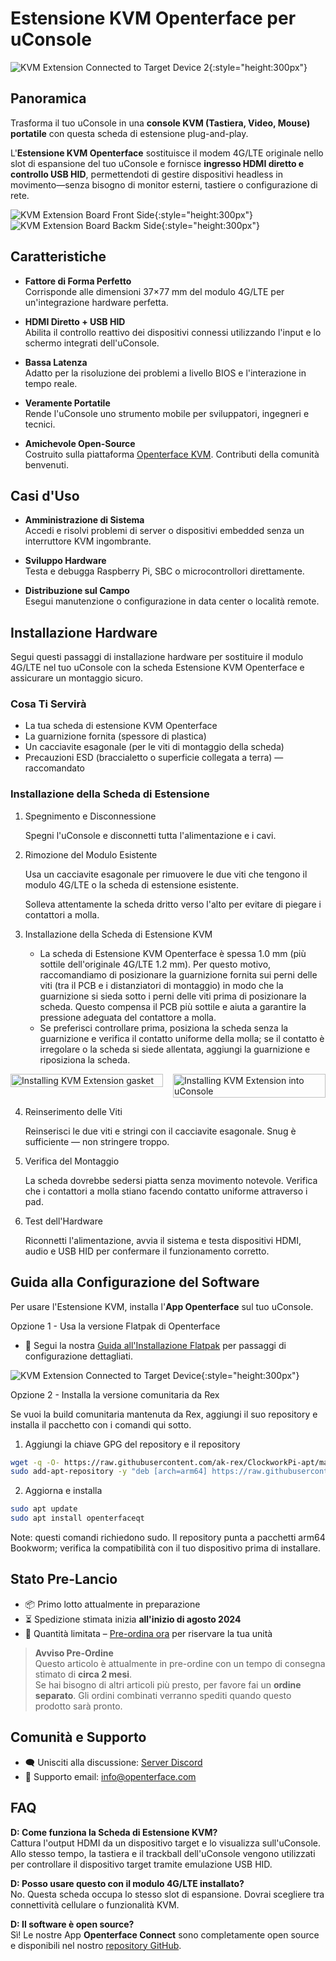 # Estensione KVM Openterface per uConsole

![KVM Extension Connected to Target Device 2](https://assets.openterface.com/images/product/openterface-kvm-uconsole-extension-use-case-2.webp){:style="height:300px"}

## Panoramica

Trasforma il tuo uConsole in una **console KVM (Tastiera, Video, Mouse) portatile** con questa scheda di estensione plug-and-play.

L'**Estensione KVM Openterface** sostituisce il modem 4G/LTE originale nello slot di espansione del tuo uConsole e fornisce **ingresso HDMI diretto e controllo USB HID**, permettendoti di gestire dispositivi headless in movimento—senza bisogno di monitor esterni, tastiere o configurazione di rete.

![KVM Extension Board Front Side](https://assets.openterface.com/images/product/openterface-kvm-uconsole-extension.webp){:style="height:300px"}
![KVM Extension Board Backm Side](https://assets.openterface.com/images/product/openterface-kvm-uconsole-extension-back.webp){:style="height:300px"}


## Caratteristiche

- **Fattore di Forma Perfetto**  
    Corrisponde alle dimensioni 37×77 mm del modulo 4G/LTE per un'integrazione hardware perfetta.

- **HDMI Diretto + USB HID**  
    Abilita il controllo reattivo dei dispositivi connessi utilizzando l'input e lo schermo integrati dell'uConsole.

- **Bassa Latenza**  
    Adatto per la risoluzione dei problemi a livello BIOS e l'interazione in tempo reale.

- **Veramente Portatile**  
    Rende l'uConsole uno strumento mobile per sviluppatori, ingegneri e tecnici.

- **Amichevole Open-Source**  
    Costruito sulla piattaforma [Openterface KVM](https://github.com/techxArtisanStudio/openterface_qt). Contributi della comunità benvenuti.


## Casi d'Uso

- **Amministrazione di Sistema**  
    Accedi e risolvi problemi di server o dispositivi embedded senza un interruttore KVM ingombrante.

- **Sviluppo Hardware**  
    Testa e debugga Raspberry Pi, SBC o microcontrollori direttamente.

- **Distribuzione sul Campo**  
    Esegui manutenzione o configurazione in data center o località remote.


## Installazione Hardware

Segui questi passaggi di installazione hardware per sostituire il modulo 4G/LTE nel tuo uConsole con la scheda Estensione KVM Openterface e assicurare un montaggio sicuro.

### Cosa Ti Servirà

- La tua scheda di estensione KVM Openterface
- La guarnizione fornita (spessore di plastica) 
- Un cacciavite esagonale (per le viti di montaggio della scheda)
- Precauzioni ESD (braccialetto o superficie collegata a terra) — raccomandato

### Installazione della Scheda di Estensione

1. Spegnimento e Disconnessione

    Spegni l'uConsole e disconnetti tutta l'alimentazione e i cavi.

2. Rimozione del Modulo Esistente

    Usa un cacciavite esagonale per rimuovere le due viti che tengono il modulo 4G/LTE o la scheda di estensione esistente.

    Solleva attentamente la scheda dritto verso l'alto per evitare di piegare i contattori a molla.

3. Installazione della Scheda di Estensione KVM

    - La scheda di Estensione KVM Openterface è spessa 1.0 mm (più sottile dell'originale 4G/LTE 1.2 mm). Per questo motivo, raccomandiamo di posizionare la guarnizione fornita sui perni delle viti (tra il PCB e i distanziatori di montaggio) in modo che la guarnizione si sieda sotto i perni delle viti prima di posizionare la scheda. Questo compensa il PCB più sottile e aiuta a garantire la pressione adeguata del contattore a molla.
    - Se preferisci controllare prima, posiziona la scheda senza la guarnizione e verifica il contatto uniforme della molla; se il contatto è irregolare o la scheda si siede allentata, aggiungi la guarnizione e riposiziona la scheda.

<div style="display:flex;gap:1rem;align-items:flex-start;flex-wrap:wrap">
    <div style="flex:1;min-width:200px">
        <img src="https://assets.openterface.com/images/product/openterface-kvm-uconsole-extension-gasket-1.webp" alt="Installing KVM Extension gasket" style="max-height:300px;width:100%;height:auto;object-fit:contain" />
    </div>
    <div style="flex:1;min-width:200px">
        <img src="https://assets.openterface.com/images/product/openterface-kvm-uconsole-extension-install-1.webp" alt="Installing KVM Extension into uConsole" style="max-height:300px;width:100%;height:auto;object-fit:contain" />
    </div>
</div>

4. Reinserimento delle Viti

    Reinserisci le due viti e stringi con il cacciavite esagonale. Snug è sufficiente — non stringere troppo.

5. Verifica del Montaggio

    La scheda dovrebbe sedersi piatta senza movimento notevole. Verifica che i contattori a molla stiano facendo contatto uniforme attraverso i pad.

6. Test dell'Hardware

    Riconnetti l'alimentazione, avvia il sistema e testa dispositivi HDMI, audio e USB HID per confermare il funzionamento corretto.

## Guida alla Configurazione del Software

Per usare l'Estensione KVM, installa l'**App Openterface** sul tuo uConsole.

Opzione 1 - Usa la versione Flatpak di Openterface
- 📖 Segui la nostra [Guida all'Installazione Flatpak](https://github.com/TechxArtisanStudio/Openterface_QT/blob/main/doc/flatpak_installation.md) per passaggi di configurazione dettagliati.

![KVM Extension Connected to Target Device](https://assets.openterface.com/images/product/openterface-kvm-uconsole-extension-use-case-1c.webp){:style="height:300px"}

Opzione 2 - Installa la versione comunitaria da Rex

Se vuoi la build comunitaria mantenuta da Rex, aggiungi il suo repository e installa il pacchetto con i comandi qui sotto.

1. Aggiungi la chiave GPG del repository e il repository

```bash
wget -q -O- https://raw.githubusercontent.com/ak-rex/ClockworkPi-apt/main/bookworm/KEY.gpg | gpg --dearmor | sudo tee /etc/apt/trusted.gpg.d/ak-rex.gpg
sudo add-apt-repository -y "deb [arch=arm64] https://raw.githubusercontent.com/ak-rex/ClockworkPi-apt/main/bookworm stable main"
```

2. Aggiorna e installa

```bash
sudo apt update
sudo apt install openterfaceqt
```

Note: questi comandi richiedono sudo. Il repository punta a pacchetti arm64 Bookworm; verifica la compatibilità con il tuo dispositivo prima di installare.

## Stato Pre-Lancio

- 📦 Primo lotto attualmente in preparazione  
- ⏳ Spedizione stimata inizia **all'inizio di agosto 2024**  
- 🛒 Quantità limitata – [Pre-ordina ora](https://shop.techxartisan.com/products/openterface-kvm-ext-for-uconsole) per riservare la tua unità

> **Avviso Pre-Ordine**  
> Questo articolo è attualmente in pre-ordine con un tempo di consegna stimato di **circa 2 mesi**.  
> Se hai bisogno di altri articoli più presto, per favore fai un **ordine separato**. Gli ordini combinati verranno spediti quando questo prodotto sarà pronto.

## Comunità e Supporto

- 🗨️ Unisciti alla discussione: [Server Discord](https://discord.gg/ruAD9kcYbq)  
- 📧 Supporto email: [info@openterface.com](mailto:info@openterface.com)


## FAQ

**D: Come funziona la Scheda di Estensione KVM?**  
Cattura l'output HDMI da un dispositivo target e lo visualizza sull'uConsole. Allo stesso tempo, la tastiera e il trackball dell'uConsole vengono utilizzati per controllare il dispositivo target tramite emulazione USB HID.

**D: Posso usare questo con il modulo 4G/LTE installato?**  
No. Questa scheda occupa lo stesso slot di espansione. Dovrai scegliere tra connettività cellulare o funzionalità KVM.

**D: Il software è open source?**  
Sì! Le nostre App **Openterface Connect** sono completamente open source e disponibili nel nostro [repository GitHub](https://github.com/TechxArtisanStudio/Openterface_QT).
